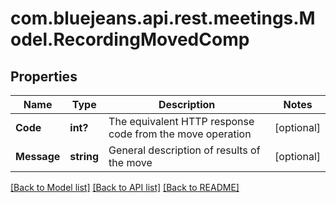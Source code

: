 # com.bluejeans.api.rest.meetings.Model.RecordingMovedComp
## Properties

Name | Type | Description | Notes
------------ | ------------- | ------------- | -------------
**Code** | **int?** | The equivalent HTTP response code from the move operation | [optional] 
**Message** | **string** | General description of results of the move | [optional] 

[[Back to Model list]](../README.md#documentation-for-models) [[Back to API list]](../README.md#documentation-for-api-endpoints) [[Back to README]](../README.md)

